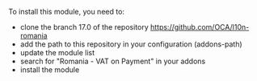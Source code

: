 To install this module, you need to:

- clone the branch 17.0 of the repository
  <https://github.com/OCA/l10n-romania>
- add the path to this repository in your configuration (addons-path)
- update the module list
- search for "Romania - VAT on Payment" in your addons
- install the module
